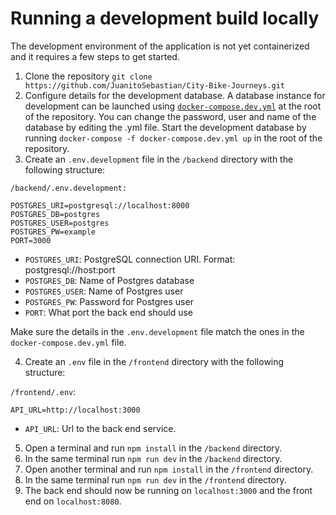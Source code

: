 # Running a development build locally
The development environment of the application is not yet containerized and it requires a few steps to get started.

1. Clone the repository `git clone https://github.com/JuanitoSebastian/City-Bike-Journeys.git`
2. Configure details for the development database. A database instance for development can be launched using [`docker-compose.dev.yml`](https://github.com/JuanitoSebastian/City-Bike-Journeys/blob/main/docker-compose.dev.yml) at the root of the repository. You can change the password, user and name of the database by editing the .yml file. Start the development database by running `docker-compose -f docker-compose.dev.yml up` in the root of the repository.
3. Create an `.env.development` file in the `/backend` directory with the following structure:

`/backend/.env.development:`
```
POSTGRES_URI=postgresql://localhost:8000
POSTGRES_DB=postgres
POSTGRES_USER=postgres
POSTGRES_PW=example
PORT=3000
```
- `POSTGRES_URI`: PostgreSQL connection URI. Format: postgresql://host:port
- `POSTGRES_DB`: Name of Postgres database
- `POSTGRES_USER`: Name of Postgres user
- `POSTGRES_PW`: Password for Postgres user
- `PORT`: What port the back end should use

Make sure the details in the `.env.development` file match the ones in the `docker-compose.dev.yml` file.

4. Create an `.env` file in the `/frontend` directory with the following structure:

`/frontend/.env`:
```
API_URL=http://localhost:3000
```
- `API_URL`: Url to the back end service.

5. Open a terminal and run `npm install` in the `/backend` directory.
6. In the same terminal run `npm run dev` in the `/backend` directory.
7. Open another terminal and run `npm install` in the `/frontend` directory.
8. In the same terminal run `npm run dev` in the `/frontend` directory.
9. The back end should now be running on `localhost:3000` and the front end on `localhost:8080`.